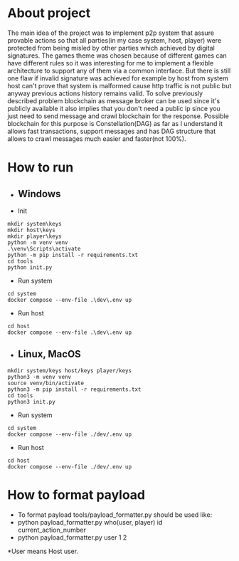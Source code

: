 # About project

The main idea of the project was to implement p2p system that assure
provable actions so that all parties(in my case system, host, player)
were protected from being misled by other parties which achieved by digital signatures.
The games theme was chosen because of different games can have different
rules so it was interesting for me to implement a flexible architecture to support any of them
via a common interface. But there is still one flaw if invalid signature was achieved
for example by host from system host can't prove that system is malformed cause http traffic is not public
but anyway previous actions history remains valid. To solve previously described problem 
blockchain as message broker can be used since it's publicly available it also implies that you don't need a public ip
since you just need to send message and crawl blockchain for the response.
Possible blockchain for this purpose is Constellation(DAG) 
as far as I understand it allows fast transactions, support messages and has
DAG structure that allows to crawl messages much easier and faster(not 100%).

# How to run

* ## Windows
* Init
```
mkdir system\keys
mkdir host\keys
mkdir player\keys
python -m venv venv
.\venv\Scripts\activate
python -m pip install -r requirements.txt
cd tools
python init.py
```
* Run system
```
cd system
docker compose --env-file .\dev\.env up
```
* Run host
```
cd host
docker compose --env-file .\dev\.env up
```
* ## Linux, MacOS
```
mkdir system/keys host/keys player/keys
python3 -m venv venv
source venv/bin/activate
python3 -m pip install -r requirements.txt
cd tools
python3 init.py
```
* Run system
```
cd system
docker compose --env-file ./dev/.env up
```
* Run host
```
cd host
docker compose --env-file ./dev/.env up
```

# How to format payload

* To format payload tools/payload_formatter.py should be used like:
* python payload_formatter.py who(user, player) id current_action_number
* python payload_formatter.py user 1 2

*User means Host user.